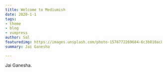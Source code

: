 ```yaml
---
title: Welcome to Mediumish
date: 2020-1-1
tags:
- theme
- blog
- vuepress
author: Sal
featuredimg: https://images.unsplash.com/photo-1576772269684-6c3b810ac8a9?ixlib=rb-1.2.1&auto=format&fit=crop&w=967&q=80
summary: Jai Ganesha

---
```

Jai Ganesha.